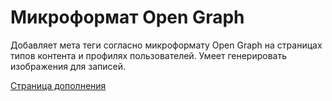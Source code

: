 # Микроформат Open Graph

Добавляет мета теги согласно  микроформату Open Graph на страницах типов контента и профилях пользователей.
Умеет генерировать изображения для записей.

[Страница дополнения](https://instantcms.ru/addons/ogp-me.html)
